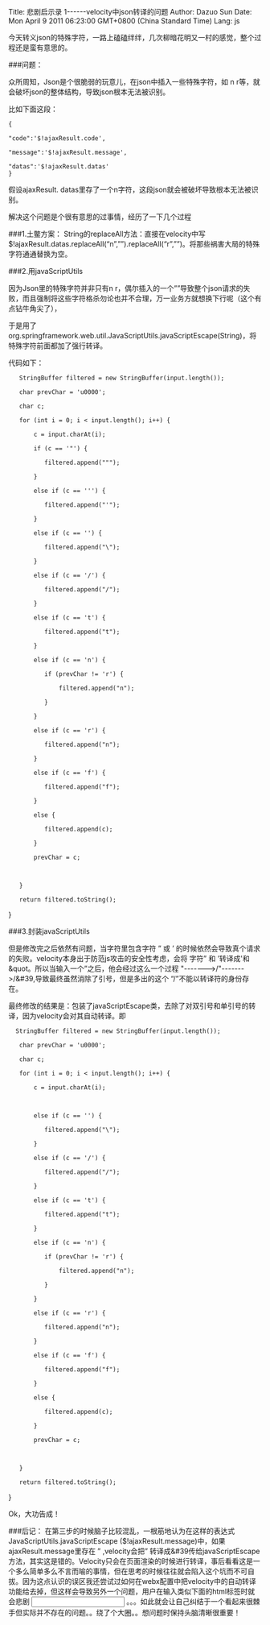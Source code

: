 Title: 悲剧启示录 1------velocity中json转译的问题
Author: Dazuo Sun
Date: Mon April 9 2011 06:23:00 GMT+0800 (China Standard Time)
Lang: js
   
   今天转义json的特殊字符，一路上磕磕绊绊，几次柳暗花明又一村的感觉，整个过程还是蛮有意思的。

###问题：

众所周知，Json是个很脆弱的玩意儿，在json中插入一些特殊字符，如 n r等，就会破坏json的整体结构，导致json根本无法被识别。

比如下面这段：

    {
   
    "code":'$!ajaxResult.code',
   
    "message":'$!ajaxResult.message',
   
    "datas":'$!ajaxResult.datas'
    }

假设ajaxResult. datas里存了一个n字符，这段json就会被破坏导致根本无法被识别。

解决这个问题是个很有意思的过事情，经历了一下几个过程

###1.土鳖方案：
String的replaceAll方法：直接在velocity中写$!ajaxResult.datas.replaceAll(“n”,””).replaceAll(“r”,””)。将那些祸害大局的特殊字符通通替换为空。

###2.用javaScriptUtils

因为Json里的特殊字符并非只有n r，偶尔插入的一个””导致整个json请求的失败，而且强制将这些字符格杀勿论也并不合理，万一业务方就想换下行呢（这个有点钻牛角尖了），

于是用了org.springframework.web.util.JavaScriptUtils.javaScriptEscape(String)，将特殊字符前面都加了强行转译。

代码如下：

       StringBuffer filtered = new StringBuffer(input.length());

       char prevChar = 'u0000';

       char c;

       for (int i = 0; i < input.length(); i++) {

           c = input.charAt(i);

           if (c == '"') {

              filtered.append(""");

           }

           else if (c == ''') {

              filtered.append("'");

           }

           else if (c == '') {

              filtered.append("\");

           }

           else if (c == '/') {

              filtered.append("/");

           }

           else if (c == 't') {

              filtered.append("t");

           }

           else if (c == 'n') {

              if (prevChar != 'r') {

                  filtered.append("n");

              }

           }

           else if (c == 'r') {

              filtered.append("n");

           }

           else if (c == 'f') {

              filtered.append("f");

           }

           else {

              filtered.append(c);

           }

           prevChar = c;

 

       }

       return filtered.toString();

}

###3.封装javaScriptUtils

但是修改完之后依然有问题，当字符里包含字符 ” 或 ’ 的时候依然会导致真个请求的失败。velocity本身出于防范js攻击的安全性考虑，会将 字符” 和 ’转译成'和 &quot。所以当输入一个”之后，他会经过这么一个过程 "------->/"------->/&#39,导致最终虽然消除了引号，但是多出的这个 “/”不能以转译符的身份存在。

最终修改的结果是：包装了javaScriptEscape类，去除了对双引号和单引号的转译，因为velocity会对其自动转译。即

      StringBuffer filtered = new StringBuffer(input.length());

       char prevChar = 'u0000';

       char c;

       for (int i = 0; i < input.length(); i++) {

           c = input.charAt(i);

          

           else if (c == '') {

              filtered.append("\");

           }

           else if (c == '/') {

              filtered.append("/");

           }

           else if (c == 't') {

              filtered.append("t");

           }

           else if (c == 'n') {

              if (prevChar != 'r') {

                  filtered.append("n");

              }

           }

           else if (c == 'r') {

              filtered.append("n");

           }

           else if (c == 'f') {

              filtered.append("f");

           }

           else {

              filtered.append(c);

           }

           prevChar = c;

 

       }

       return filtered.toString();

}

Ok，大功告成！

###后记：
在第三步的时候脑子比较混乱，一根筋地认为在这样的表达式JavaScriptUtils.javaScriptEscape ($!ajaxResult.message)中，如果ajaxResult.message里存在 ” ,velocity会把” 转译成&#39传给javaScriptEscape方法，其实这是错的。Velocity只会在页面渲染的时候进行转译，事后看看这是一个多么简单多么不言而喻的事情，但在思考的时候往往就会陷入这个坑而不可自拔。因为这点认识的误区我还尝试过如何在webx配置中把velocity中的自动转译功能给去掉，但这样会导致另外一个问题，用户在输入类似下面的html标签时就会悲剧
      <input/>
。。。如此就会让自己纠结于一个看起来很棘手但实际并不存在的问题。。绕了个大圈。。想问题时保持头脑清晰很重要！

 